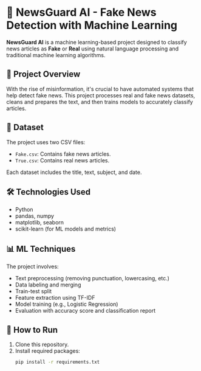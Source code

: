 # 📰 NewsGuard AI - Fake News Detection with Machine Learning

**NewsGuard AI** is a machine learning-based project designed to classify news articles as **Fake** or **Real** using natural language processing and traditional machine learning algorithms.

## 📌 Project Overview

With the rise of misinformation, it's crucial to have automated systems that help detect fake news. This project processes real and fake news datasets, cleans and prepares the text, and then trains models to accurately classify articles.

## 📂 Dataset

The project uses two CSV files:
- `Fake.csv`: Contains fake news articles.
- `True.csv`: Contains real news articles.

Each dataset includes the title, text, subject, and date.

## 🛠️ Technologies Used

- Python
- pandas, numpy
- matplotlib, seaborn
- scikit-learn (for ML models and metrics)

## 📊 ML Techniques

The project involves:
- Text preprocessing (removing punctuation, lowercasing, etc.)
- Data labeling and merging
- Train-test split
- Feature extraction using TF-IDF
- Model training (e.g., Logistic Regression)
- Evaluation with accuracy score and classification report

## 🧪 How to Run

1. Clone this repository.
2. Install required packages:
   ```bash
   pip install -r requirements.txt
